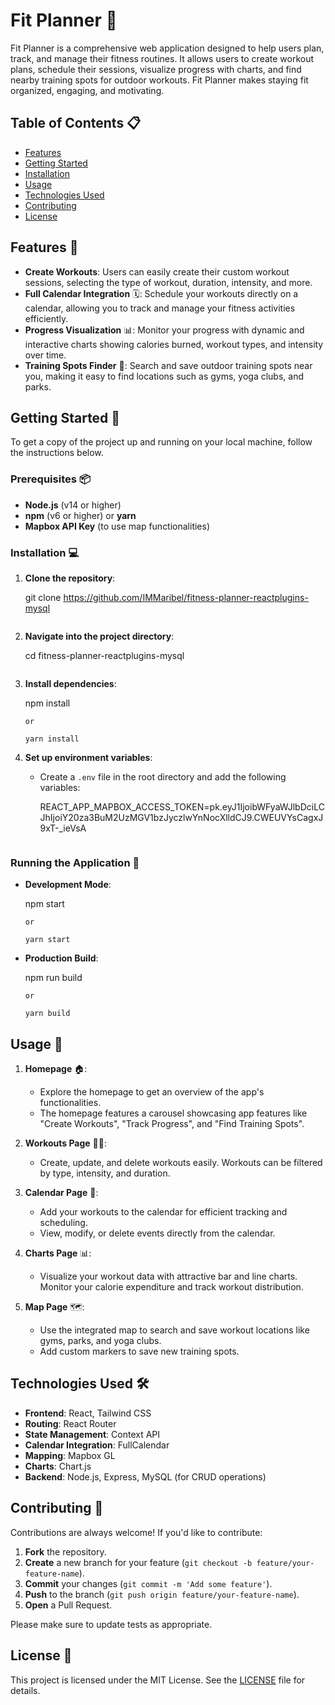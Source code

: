 # Fit Planner 🚀

Fit Planner is a comprehensive web application designed to help users plan, track, and manage their fitness routines. It allows users to create workout plans, schedule their sessions, visualize progress with charts, and find nearby training spots for outdoor workouts. Fit Planner makes staying fit organized, engaging, and motivating.

## Table of Contents 📋

- [Features](#features)
- [Getting Started](#getting-started)
- [Installation](#installation)
- [Usage](#usage)
- [Technologies Used](#technologies-used)
- [Contributing](#contributing)
- [License](#license)

## Features 🌟

- **Create Workouts**: Users can easily create their custom workout sessions, selecting the type of workout, duration, intensity, and more.
- **Full Calendar Integration** 🗓️: Schedule your workouts directly on a calendar, allowing you to track and manage your fitness activities efficiently.
- **Progress Visualization** 📊: Monitor your progress with dynamic and interactive charts showing calories burned, workout types, and intensity over time.
- **Training Spots Finder** 📍: Search and save outdoor training spots near you, making it easy to find locations such as gyms, yoga clubs, and parks.

## Getting Started 🏁

To get a copy of the project up and running on your local machine, follow the instructions below.

### Prerequisites 📦

- **Node.js** (v14 or higher)
- **npm** (v6 or higher) or **yarn**
- **Mapbox API Key** (to use map functionalities)

### Installation 💻

1. **Clone the repository**:

   git clone https://github.com/IMMaribel/fitness-planner-reactplugins-mysql
   ```
2. **Navigate into the project directory**:

   cd fitness-planner-reactplugins-mysql
   ```
3. **Install dependencies**:

   npm install
   ```
   or

   yarn install
   ```
4. **Set up environment variables**:
   - Create a `.env` file in the root directory and add the following variables:

     REACT_APP_MAPBOX_ACCESS_TOKEN=pk.eyJ1IjoibWFyaWJlbDciLCJhIjoiY20za3BuM2UzMGV1bzJyczlwYnNocXlldCJ9.CWEUVYsCagxJ9xT-_ieVsA
     ```
### Running the Application 🚀

- **Development Mode**:

  npm start
  ```
  or

  yarn start
  ```
- **Production Build**:

  npm run build
  ```
  or

  yarn build
  ```
## Usage 📖

1. **Homepage** 🏠:
   - Explore the homepage to get an overview of the app's functionalities.
   - The homepage features a carousel showcasing app features like "Create Workouts", "Track Progress", and "Find Training Spots".

2. **Workouts Page** 🏋️‍♂️:
   - Create, update, and delete workouts easily. Workouts can be filtered by type, intensity, and duration.

3. **Calendar Page** 📅:
   - Add your workouts to the calendar for efficient tracking and scheduling.
   - View, modify, or delete events directly from the calendar.

4. **Charts Page** 📊:
   - Visualize your workout data with attractive bar and line charts. Monitor your calorie expenditure and track workout distribution.

5. **Map Page** 🗺️:
   - Use the integrated map to search and save workout locations like gyms, parks, and yoga clubs.
   - Add custom markers to save new training spots.

## Technologies Used 🛠️

- **Frontend**: React, Tailwind CSS
- **Routing**: React Router
- **State Management**: Context API
- **Calendar Integration**: FullCalendar
- **Mapping**: Mapbox GL
- **Charts**: Chart.js
- **Backend**: Node.js, Express, MySQL (for CRUD operations)

## Contributing 🤝

Contributions are always welcome! If you'd like to contribute:

1. **Fork** the repository.
2. **Create** a new branch for your feature (`git checkout -b feature/your-feature-name`).
3. **Commit** your changes (`git commit -m 'Add some feature'`).
4. **Push** to the branch (`git push origin feature/your-feature-name`).
5. **Open** a Pull Request.

Please make sure to update tests as appropriate.

## License 📜

This project is licensed under the MIT License. See the [LICENSE](LICENSE) file for details.


